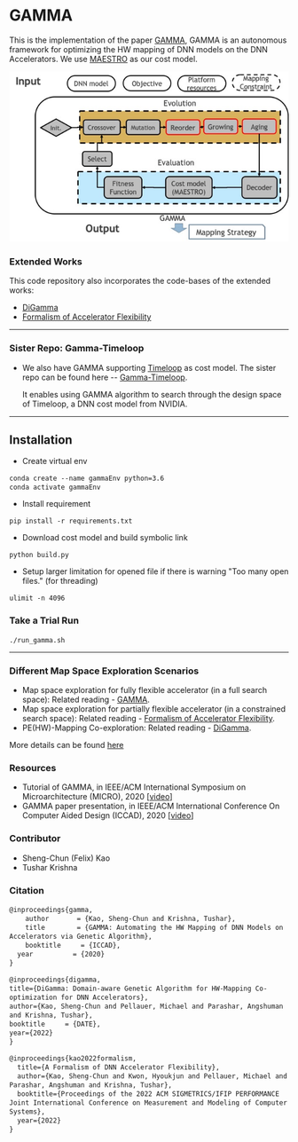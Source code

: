 # GAMMA #
This is the implementation of the paper [GAMMA](https://dl.acm.org/doi/10.1145/3400302.3415639),
GAMMA is an autonomous framework for optimizing the HW mapping of DNN models on the DNN Accelerators.
We use [MAESTRO](http://maestro.ece.gatech.edu/) as our cost model.

![GAMMA Framework](./gamma.jpg)

### Extended Works
This code repository also incorporates the code-bases of the extended works:
* [DiGamma](https://arxiv.org/pdf/2201.11220.pdf)
* [Formalism of Accelerator Flexibility](https://dl.acm.org/doi/10.1145/3530907)
------------------------------------------------------
### Sister Repo: Gamma-Timeloop 
* We also have GAMMA supporting [Timeloop](https://github.com/NVlabs/timeloop) as cost model. The sister repo can be found here -- [Gamma-Timeloop](https://github.com/maestro-project/gamma-timeloop).
  
  It enables using GAMMA algorithm to search through the design space of Timeloop, a DNN cost model from NVIDIA.
----------------

## Installation ##
* Create virtual env
```
conda create --name gammaEnv python=3.6
conda activate gammaEnv
```
* Install requirement
```
pip install -r requirements.txt
```

* Download cost model and build symbolic link
```
python build.py
```

* Setup larger limitation for opened file if there is warning "Too many open files." (for threading)
```
ulimit -n 4096
```

### Take a Trial Run ###
```
./run_gamma.sh
```
----------------

### Different Map Space Exploration Scenarios ###
* Map space exploration for fully flexible accelerator (in a full search space): Related reading - [GAMMA](https://dl.acm.org/doi/10.1145/3400302.3415639).
* Map space exploration for partially flexible accelerator (in a constrained search space): Related reading - [Formalism of Accelerator Flexibility](https://dl.acm.org/doi/10.1145/3530907).
* PE(HW)-Mapping Co-exploration: Related reading - [DiGamma](https://arxiv.org/pdf/2201.11220.pdf).

More details can be found [here](./src/GAMMA/)

### Resources
* Tutorial of GAMMA, in IEEE/ACM International Symposium on Microarchitecture (MICRO), 2020 [[video](https://www.youtube.com/watch?v=gfBFRBbcA10)]
* GAMMA paper presentation, in IEEE/ACM International Conference On Computer Aided Design (ICCAD), 2020 [[video](https://www.youtube.com/watch?v=Q7oJBJmVbGw)]

### Contributor ###
* Sheng-Chun (Felix) Kao
* Tushar Krishna

### Citation ###
```
@inproceedings{gamma,
    author       = {Kao, Sheng-Chun and Krishna, Tushar},
    title        = {GAMMA: Automating the HW Mapping of DNN Models on Accelerators via Genetic Algorithm},
    booktitle     = {ICCAD},
  year          = {2020}
}

```
```
@inproceedings{digamma,
title={DiGamma: Domain-aware Genetic Algorithm for HW-Mapping Co-optimization for DNN Accelerators},
author={Kao, Sheng-Chun and Pellauer, Michael and Parashar, Angshuman and Krishna, Tushar},
booktitle     = {DATE},
year={2022}
}
```
```
@inproceedings{kao2022formalism,
  title={A Formalism of DNN Accelerator Flexibility},
  author={Kao, Sheng-Chun and Kwon, Hyoukjun and Pellauer, Michael and Parashar, Angshuman and Krishna, Tushar},
  booktitle={Proceedings of the 2022 ACM SIGMETRICS/IFIP PERFORMANCE Joint International Conference on Measurement and Modeling of Computer Systems},
  year={2022}
}
```
